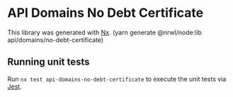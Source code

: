 <!-- gitbook-ignore -->

# API Domains No Debt Certificate

This library was generated with [Nx](https://nx.dev). (yarn generate @nrwl/node:lib api/domains/no-debt-certificate)

## Running unit tests

Run `nx test api-domains-no-debt-certificate` to execute the unit tests via [Jest](https://jestjs.io).
